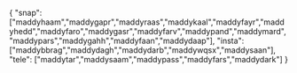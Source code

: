 {
  "snap":  ["maddyhaam","maddygapr","maddyraas","maddykaal","maddyfayr","maddyhedd","maddyfaro","maddygasr","maddyfarv","maddypand","maddymard","maddypars","maddygahh","maddyfaan","maddydaap"],
  "insta": ["maddybbrag","maddydagh","maddydarb","maddywqsx","maddysaan"],
  "tele":  ["maddytar","maddysaam","maddypass","maddyfars","maddydark"]
}
